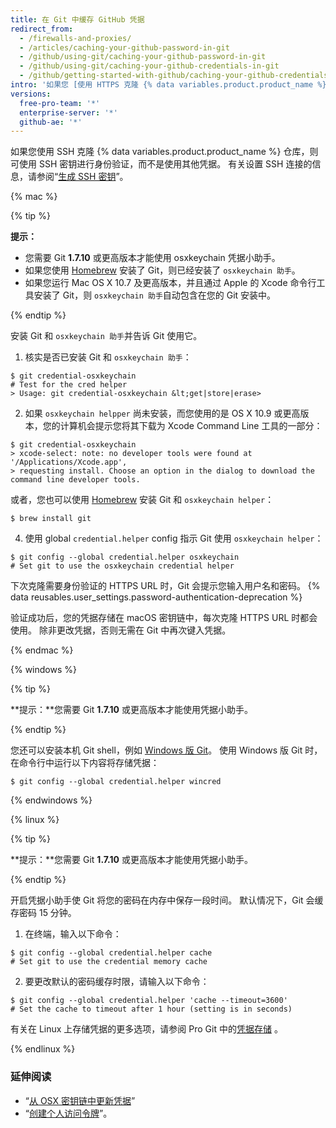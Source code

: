 ```yaml
---
title: 在 Git 中缓存 GitHub 凭据
redirect_from:
  - /firewalls-and-proxies/
  - /articles/caching-your-github-password-in-git
  - /github/using-git/caching-your-github-password-in-git
  - /github/using-git/caching-your-github-credentials-in-git
  - /github/getting-started-with-github/caching-your-github-credentials-in-git
intro: '如果您 [使用 HTTPS 克隆 {% data variables.product.product_name %} 仓库](/github/getting-started-with-github/about-remote-repositories)，您可以使用凭据小助手告诉 Git 记住您的凭据。'
versions:
  free-pro-team: '*'
  enterprise-server: '*'
  github-ae: '*'
---
```


如果您使用 SSH 克隆 {% data variables.product.product_name %} 仓库，则可使用 SSH 密钥进行身份验证，而不是使用其他凭据。 有关设置 SSH 连接的信息，请参阅“[生成 SSH 密钥](/articles/generating-an-ssh-key)”。

{% mac %}

{% tip %}

**提示：**

- 您需要 Git **1.7.10** 或更高版本才能使用 osxkeychain 凭据小助手。
- 如果您使用 [Homebrew](http://brew.sh/) 安装了 Git，则已经安装了 `osxkeychain 助手`。
- 如果您运行 Mac OS X 10.7 及更高版本，并且通过 Apple 的 Xcode 命令行工具安装了 Git，则 `osxkeychain 助手`自动包含在您的 Git 安装中。

{% endtip %}

安装 Git 和 `osxkeychain 助手`并告诉 Git 使用它。

1. 核实是否已安装 Git 和 `osxkeychain 助手`：
  ```shell
  $ git credential-osxkeychain
  # Test for the cred helper
  > Usage: git credential-osxkeychain &lt;get|store|erase>
  ```
2. 如果 `osxkeychain helpper` 尚未安装，而您使用的是 OS X 10.9 或更高版本，您的计算机会提示您将其下载为 Xcode Command Line 工具的一部分：
  ```shell
  $ git credential-osxkeychain
  > xcode-select: note: no developer tools were found at '/Applications/Xcode.app',
  > requesting install. Choose an option in the dialog to download the command line developer tools.
  ```

 或者，您也可以使用 [Homebrew](http://brew.sh/) 安装 Git 和 `osxkeychain helper`：
  ```shell
  $ brew install git
  ```

4. 使用 global `credential.helper` config 指示 Git 使用 `osxkeychain helper`：
  ```shell
  $ git config --global credential.helper osxkeychain
  # Set git to use the osxkeychain credential helper
  ```

下次克隆需要身份验证的 HTTPS URL 时，Git 会提示您输入用户名和密码。 {% data reusables.user_settings.password-authentication-deprecation %}

验证成功后，您的凭据存储在 macOS 密钥链中，每次克隆 HTTPS URL 时都会使用。 除非更改凭据，否则无需在 Git 中再次键入凭据。

{% endmac %}

{% windows %}

{% tip %}

**提示：**您需要 Git **1.7.10** 或更高版本才能使用凭据小助手。

{% endtip %}

您还可以安装本机 Git shell，例如 [Windows 版 Git](https://git-for-windows.github.io/)。 使用 Windows 版 Git 时，在命令行中运行以下内容将存储凭据：

```shell
$ git config --global credential.helper wincred
```

{% endwindows %}

{% linux %}

{% tip %}

**提示：**您需要 Git **1.7.10** 或更高版本才能使用凭据小助手。

{% endtip %}

开启凭据小助手使 Git 将您的密码在内存中保存一段时间。 默认情况下，Git 会缓存密码 15 分钟。

1. 在终端，输入以下命令：
  ```shell
  $ git config --global credential.helper cache
  # Set git to use the credential memory cache
  ```
2. 要更改默认的密码缓存时限，请输入以下命令：
  ```shell
  $ git config --global credential.helper 'cache --timeout=3600'
  # Set the cache to timeout after 1 hour (setting is in seconds)
  ```

有关在 Linux 上存储凭据的更多选项，请参阅 Pro Git 中的[凭据存储](https://git-scm.com/book/en/v2/Git-Tools-Credential-Storage) 。

{% endlinux %}

### 延伸阅读

- “[从 OSX 密钥链中更新凭据](/articles/updating-credentials-from-the-osx-keychain/)”
- “[创建个人访问令牌](/github/authenticating-to-github/creating-a-personal-access-token)”。
